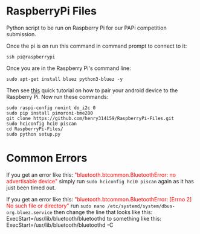 # RaspberryPi Files

Python script to be run on Raspberry Pi for our PAPi competition submission.

Once the pi is on run this command in command prompt to connect to it:
```
ssh pi@raspberrypi
```
Once you are in the Raspberry Pi's command line:
```
sudo apt-get install bluez python3-bluez -y
```
Then see [this](https://bluedot.readthedocs.io/en/latest/pairpiandroid.html) quick tutorial on how to pair your android device to the Raspberry Pi.
Now run these commands:
```
sudo raspi-config nonint do_i2c 0
sudo pip install pimoroni-bme280
git clone https://github.com/henry314159/RaspberryPi-Files.git
sudo hciconfig hci0 piscan
cd RaspberryPi-Files/
sudo python setup.py
```

# Common Errors

If you get an error like this: 
<span style="color:red">"bluetooth.btcommon.BluetoothError: no advertisable device"</span>
simply run `sudo hciconfig hci0 piscan` again as it has just been timed out.

If you get an error like this:
<span style="color:red">"bluetooth.btcommon.BluetoothError: [Errno 2] No such file or directory"</span>
run `sudo nano /etc/systemd/system/dbus-org.bluez.service` then change the line that looks like this:
ExecStart=/usr/lib/bluetooth/bluetoothd
to something like this:
ExecStart=/usr/lib/bluetooth/bluetoothd -C
